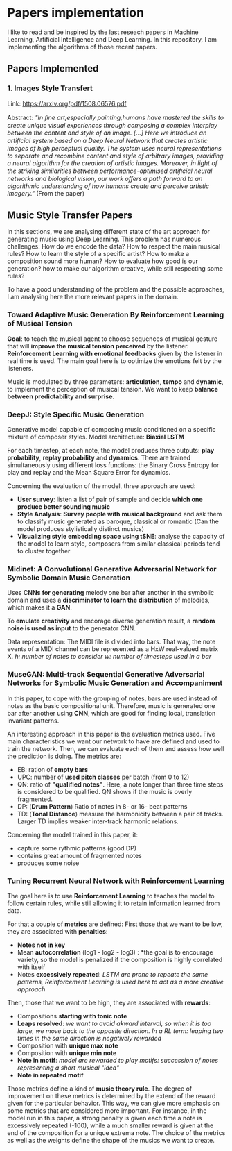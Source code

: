 # Papers implementation

I like to read and be inspired by the last reseach papers in Machine Learning, Artificial Intelligence and Deep Learning. 
In this repository, I am implementing the algorithms of those recent papers. 

## Papers Implemented 

### 1. Images Style Transfert

Link:  https://arxiv.org/pdf/1508.06576.pdf

Abstract: *"In ﬁne art,especially painting,humans have mastered the skills to create unique visual experiences through composing a complex interplay between the content and style of an image. [...] Here we introduce an artiﬁcial system based on a Deep Neural Network that creates artistic images of high perceptual quality. The system uses neural representations to separate and recombine content and style of arbitrary images, providing a neural algorithm for the creation of artistic images. Moreover, in light of the striking similarities between performance-optimised artiﬁcial neural networks and biological vision, our work offers a path forward to an algorithmic understanding of how humans create and perceive artistic imagery."* (From the paper)

## Music Style Transfer Papers

In this sections, we are analysing different state of the art approach for generating music using Deep Learning. This problem has numerous challenges: How do we encode the data? How to respect the main musical rules? How to learn the style of a specific artist? How to make a composition sound more human? How to evaluate how good is our generation? how to make our algorithm creative, while still respecting some rules? 

To have a good understanding of the problem and the possible approaches, I am analysing here the more relevant papers in the domain.

### Toward Adaptive Music Generation By Reinforcement Learning of Musical Tension

**Goal**: to teach the musical agent to choose sequences of musical gesture that will **improve the musical tension perceived** by the listener. **Reinforcement Learning with emotional feedbacks** given by the listener in real time is used. The main goal here is to optimize the emotions felt by the listeners. 

Music is modulated by three parameters: **articulation**, **tempo** and **dynamic**, to implement the perception of musical tension. We want to keep **balance between predictability and surprise**.

### DeepJ: Style Specific Music Generation

Generative model capable of composing music conditioned on a specific mixture of composer styles. 
Model architecture: **Biaxial LSTM**

For each timestep, at each note, the model produces three outputs: **play probability**, **replay probability** and **dynamics**. There are trained simultaneously using different loss functions: the Binary Cross Entropy for play and replay and the Mean Square Error for dynamics. 

Concerning the evaluation of the model, three approach are used:
- **User survey**: listen a list of pair of sample and decide **which one produce better sounding music**
- **Style Analysis**: **Survey people with musical background** and ask them to classify music generated as baroque, classical or romantic (Can the model produces stylistically distinct musics)
- **Visualizing style embedding space using tSNE**: analyse the capacity of the model to learn style, composers from similar classical periods tend to cluster together 

### Midinet: A Convolutional Generative Adversarial Network for Symbolic Domain Music Generation

Uses **CNNs for generating** melody one bar after another in the symbolic domain and uses a **discriminator to learn the distribution** of melodies, which makes it a **GAN**. 

To **emulate creativity** and encorage diverse generation result, a **random noise is used as input** to the generator CNN.

Data representation: The MIDI file is divided into bars. That way, the note events of a MIDI channel can be represented as a HxW real-valued matrix X. *h: number of notes to consider* *w: number of timesteps used in a bar*

### MuseGAN: Multi-track Sequential Generative Adversarial Networks for Symbolic Music Generation and Accompaniment

In this paper, to cope with the grouping of notes, bars are used instead of notes as the basic compositional unit. Therefore, music is generated one bar after another using **CNN**, which are good for finding local, translation invariant patterns.

An interesting approach in this paper is the evaluation metrics used. Five main characteristics we want our network to have are defined and used to train the network. Then, we can evaluate each of them and assess how well the prediction is doing. The metrics are:
- EB: ration of **empty bars**
- UPC: number of **used pitch classes** per batch (from 0 to 12)
- QN: ratio of **"qualified notes"**. Here, a note longer than three time steps is considered to be qualified. QN shows if the music is overly fragmented.
- DP: (**Drum Pattern**) Ratio of notes in 8- or 16- beat patterns
- TD: (**Tonal Distance**) measure the harmonicity between a pair of tracks. Larger TD implies weaker inter-track harmonic relations.

Concerning the model trained in this paper, it:
- capture some rythmic patterns (good DP)
- contains great amount of fragmented notes 
- produces some noise


### Tuning Recurrent Neural Network with Reinforcement Learning

The goal here is to use **Reinforcement Learning** to teaches the model to follow certain rules, while still allowing it to retain information learned from data.

For that a couple of **metrics** are defined: 
First those that we want to be low, they are associated with **penalties**:
- **Notes not in key**
- Mean **autocorrelation** (log1 - log2 - log3) : *the goal is to encourage variety, so the model is penalized if the composition is highly correlated with itself
- Notes **excessively repeated**: *LSTM are prone to repeate the same patterns, Reinforcement Learning is used here to act as a more creative approach*

Then, those that we want to be high, they are associated with **rewards**:
- Compositions **starting with tonic note**
- **Leaps resolved**: *we want to avoid akward interval, so when it is too large, we move back to the opposite direction. In a RL term: leaping two times in the same direction is negatively rewarded*
- Composition with **unique max note**
- Composition with **unique min note** 
- **Note in motif**: *model are rewarded to play motifs: succession of notes representing a short musical "idea"*
- **Note in repeated motif**

Those metrics define a kind of **music theory rule**. The degree of improvement on these metrics is determined by the extend of the reward given for the particular behavior. This way, we can give more emphasis on some metrics that are considered more important. For instance, in the model run in this paper, a strong penalty is given each time a note is excessively repeated (-100), while a much smaller reward is given at the end of the composition for a unique extrema note. The choice of the metrics as well as the weights define the shape of the musics we want to create. 

